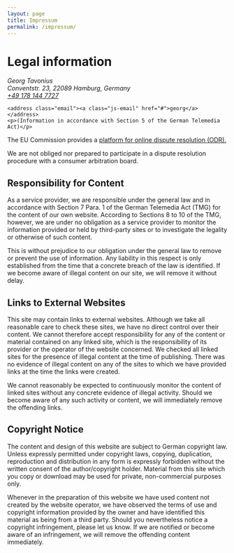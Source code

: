 ```yaml
---
layout: page
title: Impressum
permalink: /impressum/
---
```


<div id="impressum-container">
  <h1>Legal information</h1>
  <section class="legal-info">
    <address class="postal">
      <span class="name">Georg Tavonius</span><br/>
      Conventstr. 23, 22089 Hamburg, Germany
    </address>
    <address class="phone"><a class="js-phone" href="tel:+491781447727">+49 178 144 7727</a></address>

    <address class="email"><a class="js-email" href="#">georg</a></address>
    <p>(Information in accordance with Section 5 of the German Telemedia Act)</p>
  </section>
  <section>
    <p>The EU Commission provides a <a href="https://ec.europa.eu/consumers/odr">platform for online dispute resolution (ODR).</a></p>
    <p>We are not obliged nor prepared to participate in a dispute resolution procedure with a consumer arbitration board.</p>
  </section>
  <section>
    <h2>Responsibility for Content</h2>
    <p>As a service provider, we are responsible under the general law and in accordance with Section 7 Para. 1 of the
    German Telemedia Act (TMG) for the content of our own website. According to Sections 8 to 10 of the TMG, however,
    we are under no obligation as a service provider to monitor the information provided or held by third-party sites
    or to investigate the legality or otherwise of such content.</p>
    <p>This is without prejudice to our obligation under the general law to remove or prevent the use of information. Any
    liability in this respect is only established from the time that a concrete breach of the law is identified. If we
    become aware of illegal content on our site, we will remove it without delay.</p>
  </section>
  <section>
    <h2>Links to External Websites</h2>
    <p>This site may contain links to external websites. Although we take all reasonable care to check these sites, we
    have no direct control over their content. We cannot therefore accept responsibility for any of the content or
    material contained on any linked site, which is the responsibility of its provider or the operator of the website
    concerned. We checked all linked sites for the presence of illegal content at the time of publishing. There was no
    evidence of illegal content on any of the sites to which we have provided links at the time the links were created.</p>
    <p>We cannot reasonably be expected to continuously monitor the content of linked sites without any concrete evidence
    of illegal activity. Should we become aware of any such activity or content, we will immediately remove the
    offending links.</p>
  </section>
  <section>
    <h2>Copyright Notice</h2>
    <p>The content and design of this website are subject to German copyright law. Unless expressly permitted under copyright
    laws, copying, duplication, reproduction and distribution in any form is expressly forbidden without the written
    consent of the author/copyright holder. Material from this site which you copy or download may be used for private,
    non-commercial purposes only.</p>
    <p>Whenever in the preparation of this website we have used content not created by the website operator, we have observed
    the terms of use and copyright information provided by the owner and have identified this material as being from a third
    party. Should you nevertheless notice a copyright infringement, please let us know. If we are notified or become aware
    of an infringement, we will remove the offending content immediately.</p>
  </section>
</div>
